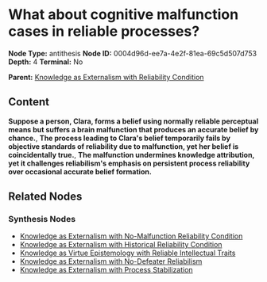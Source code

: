 # What about cognitive malfunction cases in reliable processes?

**Node Type:** antithesis
**Node ID:** 0004d96d-ee7a-4e2f-81ea-69c5d507d753
**Depth:** 4
**Terminal:** No

**Parent:** [Knowledge as Externalism with Reliability Condition](knowledge-as-externalism-with-reliability-condition-synthesis-be53f2f0-8beb-4975-9e5e-fc28b2bff831.md)

## Content

**Suppose a person, Clara, forms a belief using normally reliable perceptual means but suffers a brain malfunction that produces an accurate belief by chance.**, **The process leading to Clara's belief temporarily fails by objective standards of reliability due to malfunction, yet her belief is coincidentally true.**, **The malfunction undermines knowledge attribution, yet it challenges reliabilism's emphasis on persistent process reliability over occasional accurate belief formation.**

## Related Nodes

### Synthesis Nodes

- [Knowledge as Externalism with No-Malfunction Reliability Condition](knowledge-as-externalism-with-no-malfunction-reliability-condition-synthesis-5fcfee31-a549-4d9f-84e4-e1ea4a8e9db6.md)
- [Knowledge as Externalism with Historical Reliability Condition](knowledge-as-externalism-with-historical-reliability-condition-synthesis-c49b08d1-919b-454c-be04-7094ddd5eb55.md)
- [Knowledge as Virtue Epistemology with Reliable Intellectual Traits](knowledge-as-virtue-epistemology-with-reliable-intellectual-traits-synthesis-11bd825c-a7cd-4bc7-b2d3-8662c15e1811.md)
- [Knowledge as Externalism with No-Defeater Reliabilism](knowledge-as-externalism-with-no-defeater-reliabilism-synthesis-b97e3516-6f0c-48fe-85cb-98a9b51a7bf8.md)
- [Knowledge as Externalism with Process Stabilization](knowledge-as-externalism-with-process-stabilization-synthesis-c1ddfe1e-01f7-4a95-943d-8ad3deaf954f.md)
